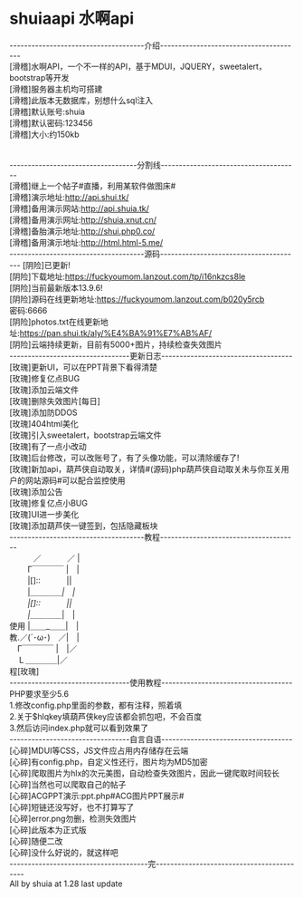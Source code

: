 # shuiaapi 水啊api
-------------------------------------介绍---------------------------------------  
[滑稽]水啊API，一个不一样的API，基于MDUI，JQUERY，sweetalert，bootstrap等开发  
[滑稽]服务器主机均可搭建  
[滑稽]此版本无数据库，别想什么sql注入  
[滑稽]默认账号:shuia  
[滑稽]默认密码:123456  
[滑稽]大小:约150kb  
<img src="http://cdn.u1.huluxia.com/g4/M03/66/FB/rBAAdmHyay2AK0pnAAFcVkLtXvI683.jpg" alt="" />
<img src="http://cdn.u1.huluxia.com/g4/M03/66/FC/rBAAdmHyazOAZSNLAAFBYxPkOF0224.jpg" alt="" />  
<img src="http://cdn.u1.huluxia.com/g4/M01/68/7D/rBAAdmHzh8qAWnOYAADsDI7zYlE236.jpg" alt="" />
<img src="http://cdn.u1.huluxia.com/g4/M03/66/FC/rBAAdmHyazWAKGm6AAE9q9OcLlY285.jpg" alt="" />  
-----------------------------------分割线--------------------------------------  
[滑稽]继上一个帖子#直播，利用某软件做图床#  
[滑稽]演示地址:http://api.shui.tk/  
[滑稽]备用演示网站:http://api.shuia.tk/  
[滑稽]备用演示网址:http://shuia.xnut.cn/  
[滑稽]备胎演示地址:http://shui.php0.co/  
[滑稽]备用演示地址:http://html.html-5.me/  
-------------------------------------源码---------------------------------------
[阴险]已更新!  
[阴险]下载地址:https://fuckyoumom.lanzout.com/tp/i16nkzcs8le  
[阴险]当前最新版本13.9.6!  
[阴险]源码在线更新地址:https://fuckyoumom.lanzout.com/b020y5rcb  
密码:6666  
[阴险]photos.txt在线更新地址:https://pan.shui.tk/aly/%E4%BA%91%E7%AB%AF/  
[阴险]云端持续更新，目前有5000+图片，持续检查失效图片  
---------------------------------更新日志------------------------------------  
[玫瑰]更新UI，可以在PPT背景下看得清楚  
[玫瑰]修复亿点BUG  
[玫瑰]添加云端文件  
[玫瑰]删除失效图片[每日]  
[玫瑰]添加防DDOS  
[玫瑰]404html美化  
[玫瑰]引入sweetalert，bootstrap云端文件  
[玫瑰]有了一点小改动  
[玫瑰]后台修改，可以改账号了，有了头像功能，可以清除缓存了!  
[玫瑰]新加api，葫芦侠自动取关，详情#(源码)php葫芦侠自动取关未与你互关用户的网站源码#可以配合监控使用  
[玫瑰]添加公告  
[玫瑰]修复亿点小BUG  
[玫瑰]UI进一步美化  
[玫瑰]添加葫芦侠一键签到，包括隐藏板块  
-------------------------------------教程--------------------------------------  
　　　／　　　 ／ |  
　　 Γ￣￣￣￣ |　|   
　　 |[]::　　　 ||   
　　 |＿＿_＿＿|　|  
　　 |[]::　　　 ||   
　　 |＿＿_＿＿|　|   
使用 |＿＿_＿＿|　|   
教.／(´･ω･)　／|　|   
　Γ￣￣￣￣ |　|／   
　Ｌ＿＿＿＿|／  
程[玫瑰]  
---------------------------------使用教程------------------------------------
PHP要求至少5.6  
1.修改config.php里面的参数，都有注释，照着填  
2.关于$hlqkey填葫芦侠key应该都会抓包吧，不会百度  
3.然后访问index.php就可以看到效果了  
---------------------------------自言自语------------------------------------
[心碎]MDUI等CSS，JS文件应占用内存储存在云端  
[心碎]有config.php，自定义性还行，图片均为MD5加密  
[心碎]爬取图片为hlx的次元美图，自动检查失效图片，因此一键爬取时间较长  
[心碎]当然也可以爬取自己的帖子  
[心碎]ACGPPT演示:ppt.php#ACG图片PPT展示#  
[心碎]短链还没写好，也不打算写了  
[心碎]error.png勿删，检测失效图片  
[心碎]此版本为正式版  
[心碎]随便二改  
[心碎]没什么好说的，就这样吧  
--------------------------------------完------------------------------------------  
                                      All by shuia at 1.28 last update  
